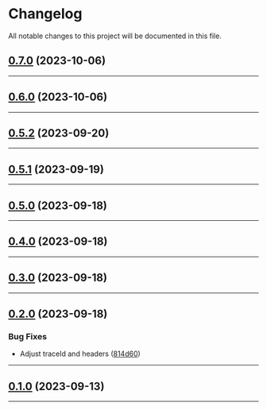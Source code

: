 <!--- BEGIN HEADER -->
# Changelog

All notable changes to this project will be documented in this file.
<!--- END HEADER -->

## [0.7.0](https://github.com/mateusmacedo/chapa-php-infrastructure/compare/v0.6.0...v0.7.0) (2023-10-06)


---

## [0.6.0](https://github.com/mateusmacedo/chapa-php-infrastructure/compare/v0.5.2...v0.6.0) (2023-10-06)


---

## [0.5.2](https://github.com/mateusmacedo/chapa-php-infrastructure/compare/v0.5.1...v0.5.2) (2023-09-20)


---

## [0.5.1](https://github.com/mateusmacedo/chapa-php-infrastructure/compare/v0.5.0...v0.5.1) (2023-09-19)


---

## [0.5.0](https://github.com/mateusmacedo/chapa-php-infrastructure/compare/v0.4.0...v0.5.0) (2023-09-18)


---

## [0.4.0](https://github.com/mateusmacedo/chapa-php-infrastructure/compare/v0.3.0...v0.4.0) (2023-09-18)


---

## [0.3.0](https://github.com/mateusmacedo/chapa-php-infrastructure/compare/v0.2.0...v0.3.0) (2023-09-18)


---

## [0.2.0](https://github.com/mateusmacedo/chapa-php-infrastructure/compare/v0.1.0...v0.2.0) (2023-09-18)

### Bug Fixes

* Adjust traceId and headers ([814d60](https://github.com/mateusmacedo/chapa-php-infrastructure/commit/814d60ddcdf6f031f6f98eb5c30cb8219414824d))


---

## [0.1.0](https://github.com/mateusmacedo/chapa-php-infrastructure/compare/0.0.0...v0.1.0) (2023-09-13)


---

